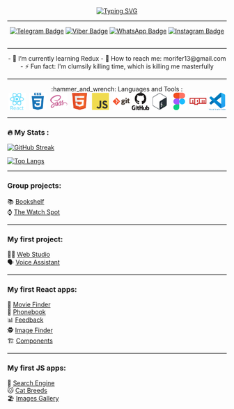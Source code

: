 <div id="header" align="center">
  <a href="https://git.io/typing-svg"><img src="https://readme-typing-svg.herokuapp.com?font=Bad+Script&size=25&pause=1000&multiline=true&width=436&height=100&lines=Hello!+My+name+is+Gennadii+Laktionov+.;I%E2%80%99m+beginer+Frontend+Developer+from+Ukraine;And+I+welcome+you+to+my+page+%E2%9C%8C" alt="Typing SVG" /></a>
</div>

---

<div id="badges" align="center">
  <a href="https://t.me/morifer13"><img src="https://img.shields.io/badge/Telegram-blue?style=plastic&logo=telegram&logoColor=white" alt="Telegram Badge"/></a>
  <a href="https://vb.me/letsChatOnViber"><img src="https://img.shields.io/badge/Viber-blueviolet?style=plastic&logo=viber&logoColor=white" alt="Viber Badge"/></a>
  <a href="https://wa.me/qr/GILNVEA45WWKE1"><img src="https://img.shields.io/badge/WhatsApp-limegreen?style=plastic&logo=whatsapp&logoColor=white" alt="WhatsApp Badge"/></a>
  <a href="https://www.instagram.com/aratama79/?utm_source=qr&igshid=YzU1NGVlODEzOA%3D%3D"><img src="https://img.shields.io/badge/Instagram-mediumvioletred?style=plastic&logo=instagram&logoColor=white" alt="Instagram Badge"/></a>
</div>

<div align="center"><img src="https://komarev.com/ghpvc/?username=Morifer79&style=plastic&color=yellow" alt=""/></div>

---

<div align="center">
- 🌱 I’m currently learning Redux  
- 📧 How to reach me: morifer13@gmail.com  
- ⚡ Fun fact: I'm clumsily killing time, which is killing me masterfully
</div>
  
---

<div align="center">
   :hammer_and_wrench: Languages and Tools :
</div>

<div align="center">
  <img src="https://github.com/devicons/devicon/blob/master/icons/react/react-original-wordmark.svg" title="React" alt="React" width="40" height="40"/>&nbsp;
  <img src="https://github.com/devicons/devicon/blob/master/icons/css3/css3-plain-wordmark.svg"  title="CSS3" alt="CSS" width="40" height="40"/>&nbsp;
  <img src="https://github.com/devicons/devicon/blob/master/icons/sass/sass-original.svg"  title="SASS" alt="SASS" width="40" height="40"/>&nbsp;
  <img src="https://github.com/devicons/devicon/blob/master/icons/html5/html5-original.svg" title="HTML5" alt="HTML" width="40" height="40"/>&nbsp;
  <img src="https://github.com/devicons/devicon/blob/master/icons/javascript/javascript-original.svg" title="JavaScript" alt="JavaScript" width="40" height="40"/>&nbsp;
  <img src="https://github.com/devicons/devicon/blob/master/icons/git/git-original-wordmark.svg" title="Git" **alt="Git" width="40" height="40"/>
  <img src="https://github.com/devicons/devicon/blob/master/icons/github/github-original-wordmark.svg" title="Github" **alt="Github" width="40" height="40"/>
  <img src="https://github.com/devicons/devicon/blob/master/icons/bash/bash-original.svg" title="Bash" **alt="Bash" width="40" height="40"/>
  <img src="https://github.com/devicons/devicon/blob/master/icons/figma/figma-original.svg" title="Figma" **alt="Figma" width="40" height="40"/>
  <img src="https://github.com/devicons/devicon/blob/master/icons/npm/npm-original-wordmark.svg" title="Npm" **alt="Npm" width="40" height="40"/>
  <img src="https://github.com/devicons/devicon/blob/master/icons/vscode/vscode-original-wordmark.svg" title="VSCode" **alt="VSCode" width="40" height="40"/>
</div>

---

### :fire: My Stats :

[![GitHub Streak](http://github-readme-streak-stats.herokuapp.com?user=Morifer79&theme=dark&background=000000)](https://git.io/streak-stats)

[![Top Langs](https://github-readme-stats.vercel.app/api/top-langs/?username=Morifer79&layout=compact&theme=vision-friendly-dark)](https://github.com/anuraghazra/github-readme-stats)

---

### Group projects:

📚 [Bookshelf](https://morifer79.github.io/code-jedi-project-02/)  
⌚ [The Watch Spot](https://djuliia.github.io/project-group-6/)

---

### My first project:

👨‍💻 [Web Studio](https://morifer79.github.io/goit-markup-hw-07/)  
🗣️ [Voice Assistant](https://morifer79.github.io/maviAI/)

---

### My first React apps:

🎥 [Movie Finder](https://morifer79.github.io/goit-react-hw-05-movies/)  
📖 [Phonebook](https://morifer79.github.io/goit-react-hw-04-phonebook/)  
📊 [Feedback](https://morifer79.github.io/goit-react-hw-04-feedback/)  
🕵️ [Image Finder](https://morifer79.github.io/goit-react-hw-04-images/)  
🏗️ [Components](https://github.com/Morifer79/goit-react-hw-01-components)

---

### My first JS apps:

🔎 [Search Engine](https://morifer79.github.io/goit-js-hw-11/)  
🐱 [Cat Breeds](https://morifer79.github.io/goit-js-hw-10/)  
🏖️ [Images Gallery](https://morifer79.github.io/goit-js-hw-08/01-gallery.html)
